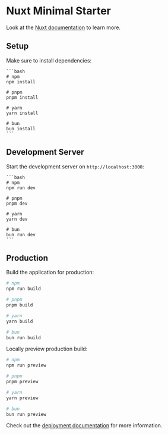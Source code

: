 
# Nuxt Minimal Starter

Look at the [Nuxt documentation](https://nuxt.com/docs/getting-started/introduction) to learn more.

## Setup

Make sure to install dependencies:

	```bash
	# npm
	npm install

	# pnpm
	pnpm install

	# yarn
	yarn install

	# bun
	bun install
	```

## Development Server

Start the development server on `http://localhost:3000`:

	```bash
	# npm
	npm run dev

	# pnpm
	pnpm dev

	# yarn
	yarn dev

	# bun
	bun run dev
	```

## Production

Build the application for production:

```bash
# npm
npm run build

# pnpm
pnpm build

# yarn
yarn build

# bun
bun run build
```

Locally preview production build:

```bash
# npm
npm run preview

# pnpm
pnpm preview

# yarn
yarn preview

# bun
bun run preview
```

Check out the [deployment documentation](https://nuxt.com/docs/getting-started/deployment) for more information.
